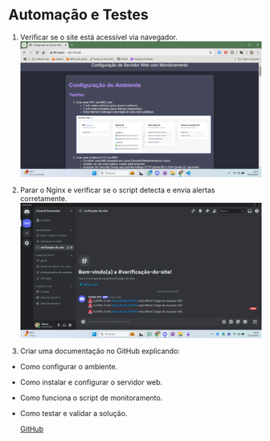 # Automação e Testes

1) Verificar se o site está acessível via navegador.<br>
![teste_site_dispo](dist.png)

2) Parar o Nginx e verificar se o script detecta e envia alertas corretamente.
![teste_stop_enginex](teste3.png) 

3) Criar uma documentação no GitHub explicando:
- Como configurar o ambiente.
- Como instalar e configurar o servidor web.
- Como funciona o script de monitoramento.
- Como testar e validar a solução.

  [GitHub](https://github.com/Daijinpala/projeto_1/tree/main)